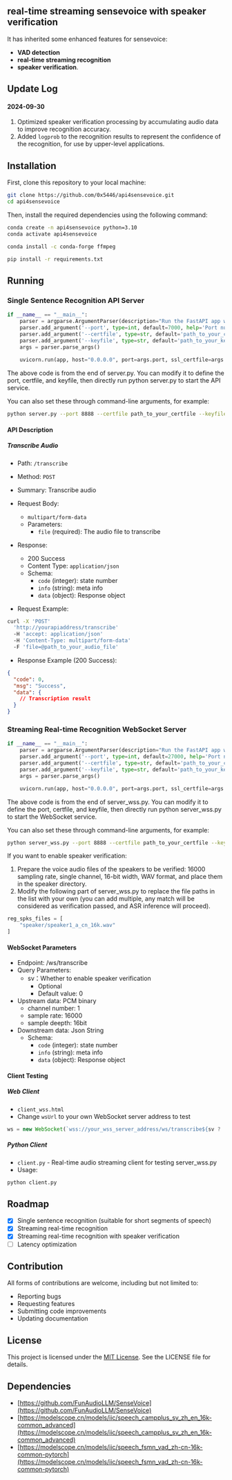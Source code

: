 ## real-time streaming sensevoice with speaker verification

It has inherited some enhanced features for sensevoice:
- **VAD detection**
- **real-time streaming recognition**
- **speaker verification**.


## Update Log

#### 2024-09-30

1. Optimized speaker verification processing by accumulating audio data to improve recognition accuracy.
1. Added `logprob` to the recognition results to represent the confidence of the recognition, for use by upper-level applications.


## Installation

First, clone this repository to your local machine:

```bash
git clone https://github.com/0x5446/api4sensevoice.git
cd api4sensevoice
```

Then, install the required dependencies using the following command: 

```bash
conda create -n api4sensevoice python=3.10
conda activate api4sensevoice

conda install -c conda-forge ffmpeg

pip install -r requirements.txt
```

## Running

### Single Sentence Recognition API Server

```python
if __name__ == "__main__":
    parser = argparse.ArgumentParser(description="Run the FastAPI app with a specified port.")
    parser.add_argument('--port', type=int, default=7000, help='Port number to run the FastAPI app on.')
    parser.add_argument('--certfile', type=str, default='path_to_your_certfile', help='SSL certificate file')
    parser.add_argument('--keyfile', type=str, default='path_to_your_keyfile', help='SSL key file')
    args = parser.parse_args()
    
    uvicorn.run(app, host="0.0.0.0", port=args.port, ssl_certfile=args.certfile, ssl_keyfile=args.keyfile)
```
The above code is from the end of server.py. You can modify it to define the port, certfile, and keyfile, then directly run python server.py to start the API service.

You can also set these through command-line arguments, for example:

```bash
python server.py --port 8888 --certfile path_to_your_certfile --keyfile path_to_your_key
```

#### API Description

##### Transcribe Audio

- Path: `/transcribe`
- Method: `POST`
- Summary: Transcribe audio
- Request Body:
  - `multipart/form-data`
  - Parameters:
    - `file` (required): The audio file to transcribe
- Response: 
  - 200 Success
  - Content Type: `application/json`
  - Schema:
    - `code` (integer): state number
    - `info` (string): meta info
    - `data` (object): Response object

- Request Example:

```bash
curl -X 'POST'  
  'http://yourapiaddress/transcribe'  
  -H 'accept: application/json'  
  -H 'Content-Type: multipart/form-data'  
  -F 'file=@path_to_your_audio_file'
```

- Response Example (200 Success):

```json
{
  "code": 0,
  "msg": "Success",
  "data": {
    // Transcription result
  }
}
```


### Streaming Real-time Recognition WebSocket Server

```python
if __name__ == "__main__":
    parser = argparse.ArgumentParser(description="Run the FastAPI app with a specified port.")
    parser.add_argument('--port', type=int, default=27000, help='Port number to run the FastAPI app on.')
    parser.add_argument('--certfile', type=str, default='path_to_your_certfile', help='SSL certificate file')
    parser.add_argument('--keyfile', type=str, default='path_to_your_keyfile', help='SSL key file')
    args = parser.parse_args()

    uvicorn.run(app, host="0.0.0.0", port=args.port, ssl_certfile=args.certfile, ssl_keyfile=args.keyfile)
```
The above code is from the end of server_wss.py. You can modify it to define the port, certfile, and keyfile, then directly run python server_wss.py to start the WebSocket service.

You can also set these through command-line arguments, for example:

```bash
python server_wss.py --port 8888 --certfile path_to_your_certfile --keyfile path_to_your_key
```

If you want to enable speaker verification:

1. Prepare the voice audio files of the speakers to be verified: 16000 sampling rate, single channel, 16-bit width, WAV format, and place them in the speaker directory.
2. Modify the following part of server_wss.py to replace the file paths in the list with your own (you can add multiple, any match will be considered as verification passed, and ASR inference will proceed).
```python
reg_spks_files = [
    "speaker/speaker1_a_cn_16k.wav"
]
```

#### WebSocket Parameters
- Endpoint: /ws/transcribe
- Query Parameters:
  - sv：Whether to enable speaker verification
    - Optional
    - Default value: 0
- Upstream data: PCM binary
  - channel number: 1
  - sample rate: 16000
  - sample deepth: 16bit
- Downstream data: Json String
  - Schema:
    - `code` (integer): state number
    - `info` (string): meta info
    - `data` (object): Response object

#### Client Testing

##### Web Client
- `client_wss.html`
- Change `wsUrl` to your own WebSocket server address to test
```javascript
ws = new WebSocket(`wss://your_wss_server_address/ws/transcribe${sv ? '?sv=1' : ''}`);
```

##### Python Client
- `client.py` - Real-time audio streaming client for testing server_wss.py
- Usage:
```bash
python client.py
```

## Roadmap

- [x]  Single sentence recognition (suitable for short segments of speech)
- [x]  Streaming real-time recognition
- [x]  Streaming real-time recognition with speaker verification
- [ ]  Latency optimization

## Contribution

All forms of contributions are welcome, including but not limited to:

- Reporting bugs
- Requesting features
- Submitting code improvements
- Updating documentation

## License

This project is licensed under the [MIT License](https://opensource.org/license/mit). See the LICENSE file for details.

## Dependencies
- [https://github.com/FunAudioLLM/SenseVoice](https://github.com/FunAudioLLM/SenseVoice)
- [https://modelscope.cn/models/iic/speech_campplus_sv_zh_en_16k-common_advanced](https://modelscope.cn/models/iic/speech_campplus_sv_zh_en_16k-common_advanced)
- [https://modelscope.cn/models/iic/speech_fsmn_vad_zh-cn-16k-common-pytorch](https://modelscope.cn/models/iic/speech_fsmn_vad_zh-cn-16k-common-pytorch)
